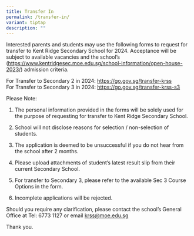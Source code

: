 ```yaml
---
title: Transfer In
permalink: /transfer-in/
variant: tiptap
description: ""
---
```

<p>Interested parents and students may use the following forms to request
for transfer to Kent Ridge Secondary School for 2024. Acceptance will be
subject to available vacancies and the school’s (<a href="https://www.kentridgesec.moe.edu.sg/school-information/open-house-2023/" rel="noopener noreferrer nofollow" target="_blank">https://www.kentridgesec.moe.edu.sg/school-information/open-house-2023/</a>)
admission criteria.</p>
<p>For Transfer to Secondary 2 in 2024: <a href="https://go.gov.sg/transfer-krss" rel="noopener noreferrer nofollow" target="_blank">https://go.gov.sg/transfer-krss</a>
<br>For Transfer to Secondary 3 in 2024: <a href="https://go.gov.sg/transfer-krss-s3" rel="noopener noreferrer nofollow" target="_blank">https://go.gov.sg/transfer-krss-s3</a>
</p>
<p>Please Note:</p>
<ol data-tight="true" class="tight">
<li>
<p>The personal information provided in the forms will be solely used for
the purpose of requesting for transfer to Kent Ridge Secondary School.</p>
</li>
<li>
<p>School will not disclose reasons for selection / non-selection of students.</p>
</li>
<li>
<p>The application is deemed to be unsuccessful if you do not hear from the
school after 2 months.</p>
</li>
<li>
<p>Please upload attachments of student’s latest result slip from their current
Secondary School.</p>
</li>
<li>
<p>For transfer to Secondary 3, please refer to the available Sec 3 Course
Options in the form.</p>
</li>
<li>
<p>Incomplete applications will be rejected.</p>
</li>
</ol>
<p>Should you require any clarification, please contact the school’s General
Office at Tel: 6773 1127 or email <a href="mailto:krss@moe.edu.sg" rel="noopener noreferrer nofollow" target="_blank">krss@moe.edu.sg</a>
</p>
<p>Thank you.</p>